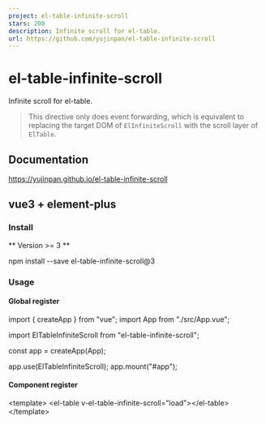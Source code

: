 ```yaml
---
project: el-table-infinite-scroll
stars: 200
description: Infinite scroll for el-table.
url: https://github.com/yujinpan/el-table-infinite-scroll
---
```


el-table-infinite-scroll
========================

Infinite scroll for el-table.

> This directive only does event forwarding, which is equivalent to replacing the target DOM of `ElInfiniteScroll` with the scroll layer of `ElTable`.

Documentation
-------------

https://yujinpan.github.io/el-table-infinite-scroll

vue3 + element-plus
-------------------

### Install

\*\* Version >= 3 \*\*

npm install --save el-table-infinite-scroll@3

### Usage

#### Global register

import { createApp } from "vue";
import App from "./src/App.vue";

import ElTableInfiniteScroll from "el-table-infinite-scroll";

const app \= createApp(App);

app.use(ElTableInfiniteScroll);
app.mount("#app");

#### Component register

<template\>
  <el-table v-el-table-infinite-scroll\="load"\></el-table\>
</template\>

<script setup>
import { default as vElTableInfiniteScroll } from "el-table-infinite-scroll";
</script\>

### Example

<template\>
  <el-table
    v-el-table-infinite-scroll\="load"
    :data\="data"
    :infinite-scroll-disabled\="disabled"
    height\="200px"
  >
    <el-table-column type\="index" />
    <el-table-column prop\="date" label\="date" />
    <el-table-column prop\="name" label\="name" />
    <el-table-column prop\="age" label\="age" />
  </el-table\>
</template\>

<script setup>
import { ref } from "vue";
const dataTemplate \= new Array(10).fill({
  date: "2009-01-01",
  name: "Tom",
  age: "30",
});
const data \= ref(\[\]);
const disabled \= ref(false);
const page \= ref(0);
const total \= ref(5);
const load \= () \=> {
  if (disabled.value) return;
  page.value++;
  if (page.value <= total.value) {
    data.value \= data.value.concat(dataTemplate);
  }
  if (page.value \=== total.value) {
    disabled.value \= true;
  }
};
</script\>

### Options

Supported element-plus/infinite-scroll all options.

vue2 + element-ui
-----------------

### Install

\*\* Version ^ 2 \*\*

npm install --save el-table-infinite-scroll@2

### Usage

#### Global register

import Vue from "vue";

import ElTableInfiniteScroll from "el-table-infinite-scroll";

Vue.directive("el-table-infinite-scroll", ElTableInfiniteScroll);

#### Component register

<script\>
import ElTableInfiniteScroll from "el-table-infinite-scroll";
export default {
  directives: {
    "el-table-infinite-scroll": ElTableInfiniteScroll,
  },
};
</script\>

### Example

<template\>
  <el-table
    v-el-table-infinite-scroll\="load"
    :data\="data"
    :infinite-scroll-disabled\="disabled"
    height\="200px"
  >
    <el-table-column type\="index" />
    <el-table-column prop\="date" label\="date" />
    <el-table-column prop\="name" label\="name" />
    <el-table-column prop\="age" label\="age" />
  </el-table\>
</template\>

<script\>
const dataTemplate \= new Array(10).fill({
  date: "2009-01-01",
  name: "Tom",
  age: "30",
});
export default {
  data() {
    return {
      data: \[\],
      page: 0,
      total: 5,
    };
  },
  methods: {
    load() {
      if (this.disabled) return;
      this.page++;
      if (this.page <= this.total) {
        this.data \= this.data.concat(dataTemplate);
      }
      if (this.page \=== this.total) {
        this.disabled \= true;
      }
    },
  },
};
</script\>

### Options

Supported element-ui/infinite-scroll all options.

Contribution
------------

Thanks to JetBrains for supporting my free open source license.
